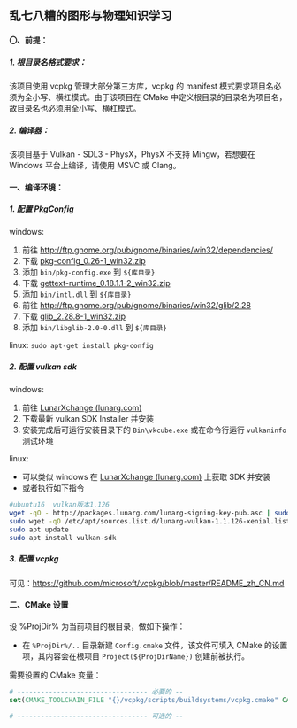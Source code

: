 ## 乱七八糟的图形与物理知识学习

#### 〇、前提：

##### 1. 根目录名格式要求：

该项目使用 vcpkg 管理大部分第三方库，vcpkg 的 manifest 模式要求项目名必须为全小写、横杠模式。由于该项目在 CMake 中定义根目录的目录名为项目名，故目录名也必须用全小写、横杠模式。

##### 2. 编译器：

该项目基于 Vulkan - SDL3 - PhysX，PhysX 不支持 Mingw，若想要在 Windows 平台上编译，请使用 MSVC 或 Clang。

#### 一、编译环境：

##### 1. 配置 PkgConfig

windows:

1. 前往 http://ftp.gnome.org/pub/gnome/binaries/win32/dependencies/
2. 下载 [pkg-config_0.26-1_win32.zip](http://ftp.gnome.org/pub/gnome/binaries/win32/dependencies/pkg-config_0.26-1_win32.zip)
3. 添加 `bin/pkg-config.exe` 到 `${库目录}`
4. 下载 [gettext-runtime_0.18.1.1-2_win32.zip](http://ftp.gnome.org/pub/gnome/binaries/win32/dependencies/gettext-runtime_0.18.1.1-2_win32.zip)
5. 添加 `bin/intl.dll` 到 `${库目录}`
6. 前往 http://ftp.gnome.org/pub/gnome/binaries/win32/glib/2.28
7. 下载 [glib_2.28.8-1_win32.zip](http://ftp.acc.umu.se/pub/gnome/binaries/win32/glib/2.28/glib_2.28.8-1_win32.zip)
8. 添加 `bin/libglib-2.0-0.dll` 到 `${库目录}`

linux: `sudo apt-get install pkg-config`

##### 2. 配置 vulkan sdk

windows:

1. 前往 [LunarXchange (lunarg.com)](https://vulkan.lunarg.com/sdk/home)
2. 下载最新 vulkan SDK Installer 并安装
3. 安装完成后可运行安装目录下的 `Bin\vkcube.exe` 或在命令行运行 `vulkaninfo` 测试环境

linux:

- 可以类似 windows 在 [LunarXchange (lunarg.com)](https://vulkan.lunarg.com/sdk/home) 上获取 SDK 并安装
- 或者执行如下指令

```sh
#ubuntu16  vulkan版本1.126
wget -qO - http://packages.lunarg.com/lunarg-signing-key-pub.asc | sudo apt-key add -
sudo wget -qO /etc/apt/sources.list.d/lunarg-vulkan-1.1.126-xenial.list http://packages.lunarg.com/vulkan/1.1.126/lunarg-vulkan-1.1.126-xenial.list
sudo apt update
sudo apt install vulkan-sdk
```

##### 3. 配置 vcpkg

可见：https://github.com/microsoft/vcpkg/blob/master/README_zh_CN.md

#### 二、CMake 设置

设 %ProjDir% 为当前项目的根目录，做如下操作：

- 在 ``%ProjDir%/..`` 目录新建 `Config.cmake` 文件，该文件可填入 CMake 的设置项，其内容会在根项目 `Project(${ProjDirName})` 创建前被执行。

需要设置的 CMake 变量：

```cmake
# --------------------------------- 必要的 --
set(CMAKE_TOOLCHAIN_FILE "{}/vcpkg/scripts/buildsystems/vcpkg.cmake" CACHE STRING "Vcpkg toolchain file") # vcpkg 目录

# --------------------------------- 可选的 --
```

